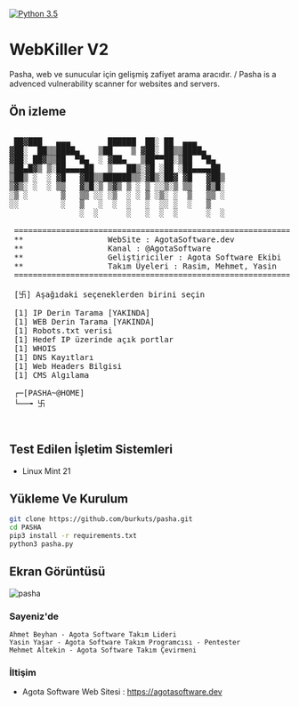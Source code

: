 
[![Python 3.5](https://img.shields.io/badge/Python-3.5-yellow.svg)](http://www.python.org/download/) 


# WebKiller V2

Pasha, web ve sunucular için gelişmiş zafiyet arama aracıdır. / Pasha is a advenced vulnerability scanner for websites and servers.


## Ön izleme
<pre>

 ██▓███   ▄▄▄        ██████  ██░ ██  ▄▄▄      
▓██░  ██▒▒████▄    ▒██    ▒ ▓██░ ██▒▒████▄    
▓██░ ██▓▒▒██  ▀█▄  ░ ▓██▄   ▒██▀▀██░▒██  ▀█▄  
▒██▄█▓▒ ▒░██▄▄▄▄██   ▒   ██▒░▓█ ░██ ░██▄▄▄▄██ 
▒██▒ ░  ░ ▓█   ▓██▒▒██████▒▒░▓█▒░██▓ ▓█   ▓██▒
▒▓▒░ ░  ░ ▒▒   ▓▒█░▒ ▒▓▒ ▒ ░ ▒ ░░▒░▒ ▒▒   ▓▒█░
░▒ ░       ▒   ▒▒ ░░ ░▒  ░ ░ ▒ ░▒░ ░  ▒   ▒▒ ░
░░         ░   ▒   ░  ░  ░   ░  ░░ ░  ░   ▒   
               ░  ░      ░   ░  ░  ░      ░  ░
                                                   
 ====================================================================
 **                  WebSite : AgotaSoftware.dev                   **
 **                  Kanal : @AgotaSoftware                        **
 **                  Geliştiriciler : Agota Software Ekibi         **
 **                  Takım Üyeleri : Rasim, Mehmet, Yasin          **
 ====================================================================          
          
 [卐] Aşağıdaki seçeneklerden birini seçin 

 [1] IP Derin Tarama [YAKINDA]
 [1] WEB Derin Tarama [YAKINDA]
 [1] Robots.txt verisi
 [1] Hedef IP üzerinde açık portlar
 [1] WHOIS
 [1] DNS Kayıtları
 [1] Web Headers Bilgisi
 [1] CMS Algılama

 ┌─[PASHA~@HOME]
 └──╼ 卐 


</pre>


## Test Edilen İşletim Sistemleri
- Linux Mint 21

## Yükleme Ve Kurulum
```bash
git clone https://github.com/burkuts/pasha.git
cd PASHA
pip3 install -r requirements.txt
python3 pasha.py 
```

## Ekran Görüntüsü
![pasha](http://uupload.ir/files/otmb_webkiller.jpg)


### Sayeniz'de
    Ahmet Beyhan - Agota Software Takım Lideri
    Yasin Yaşar - Agota Software Takım Programcısı - Pentester
    Mehmet Altekin - Agota Software Takım Çevirmeni
     

### İltişim
- Agota Software Web Sitesi  : https://agotasoftware.dev